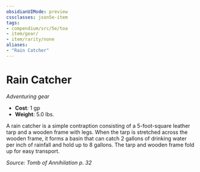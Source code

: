 ```yaml
---
obsidianUIMode: preview
cssclasses: json5e-item
tags:
- compendium/src/5e/toa
- item/gear/
- item/rarity/none
aliases: 
- "Rain Catcher"
---
```

# Rain Catcher
*Adventuring gear*  

- **Cost**: 1 gp
- **Weight**: 5.0 lbs.

A rain catcher is a simple contraption consisting of a 5-foot-square leather tarp and a wooden frame with legs. When the tarp is stretched across the wooden frame, it forms a basin that can catch 2 gallons of drinking water per inch of rainfall and hold up to 8 gallons. The tarp and wooden frame fold up for easy transport.

*Source: Tomb of Annihilation p. 32*